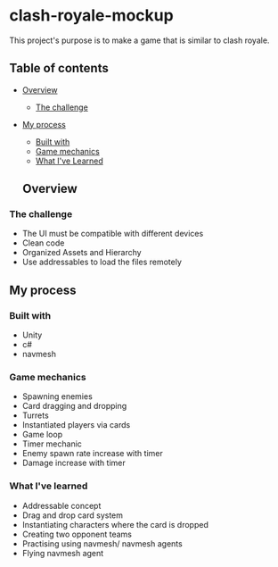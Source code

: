 # clash-royale-mockup
 
This project's purpose is to make a game that is similar to clash royale.

## Table of contents

- [Overview](#overview)
  - [The challenge](#the-challenge)
- [My process](#my-process)
  - [Built with](#built-with)
  - [Game mechanics](#game-mechanics)
  - [What I've Learned](#what-i've-learned)

  ## Overview

### The challenge

- The UI must be compatible with different devices
- Clean code
- Organized Assets and Hierarchy
- Use addressables to load the files remotely

## My process

### Built with

- Unity
- c#
- navmesh

### Game mechanics

- Spawning enemies
- Card dragging and dropping
- Turrets
- Instantiated players via cards
- Game loop
- Timer mechanic
- Enemy spawn rate increase with timer
- Damage increase with timer


### What I've learned

- Addressable concept
- Drag and drop card system
- Instantiating characters where the card is dropped
- Creating two opponent teams
- Practising using navmesh/ navmesh agents
- Flying navmesh agent
